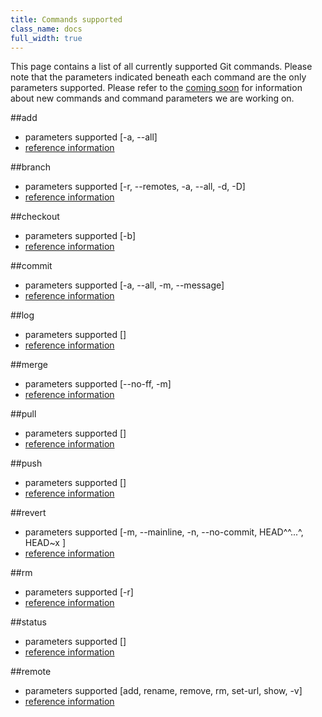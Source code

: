 ```yaml
---
title: Commands supported
class_name: docs
full_width: true
---
```


This page contains a list of all currently supported Git commands. Please note that the parameters indicated beneath each command are the only parameters supported. Please refer to the [coming soon](/docs/git/coming) for information about new commands and command parameters we are working on.

##add
- parameters supported [-a, --all]
- [reference information](http://git-scm.com/docs/git-add)

##branch
- parameters supported [-r, --remotes, -a, --all, -d, -D]
- [reference information](http://git-scm.com/docs/git-branch)

##checkout
- parameters supported [-b]
- [reference information](http://git-scm.com/docs/git-checkout)

##commit
- parameters supported [-a, --all, -m, --message]
- [reference information](http://git-scm.com/docs/git-commit)

##log
- parameters supported []
- [reference information](http://git-scm.com/docs/git-log)

##merge
- parameters supported [--no-ff, -m]
- [reference information](http://git-scm.com/docs/git-merge)

##pull
- parameters supported []
- [reference information](http://git-scm.com/docs/git-pull)

##push
- parameters supported []
- [reference information](http://git-scm.com/docs/git-push)

##revert
- parameters supported [-m, --mainline, -n, --no-commit, HEAD^^...^, HEAD~x
]
- [reference information](http://git-scm.com/docs/git-revert)

##rm
- parameters supported [-r]
- [reference information](http://git-scm.com/docs/git-rm)

##status
- parameters supported []
- [reference information](http://git-scm.com/docs/git-status)

##remote
- parameters supported [add, rename, remove, rm, set-url, show, -v]
- [reference information](http://git-scm.com/docs/git-remote)


